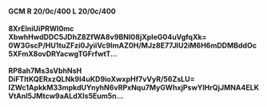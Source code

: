 #### GCM R 20/0c/400 L 20/0c/400
**8XrElniUiPRWI0mc**<br/>**XbwhHwdDDC5JDhZ8ZfWA8v9BNI08jXpleG04uVgfqXk=**<br/>**0W3GscP/HU1tuZFzi0JyiiVc9ImAZ0H/MJz8E77JlU2iM6H6mDDMBddOc5XFmX8ovDRYacwgTGFrfwtT...**<br/><br/>
**RP8ah7Ms3sVbhNsH**<br/>**DiFTItKQERxzQLNk9I4uKD9ioXwxpHf7vVyR/56ZsLU=**<br/>**IZWc1ApkkM33mpkdUYnyhN6vRPxNqu7MyGWhxjPswYlHrQjJMNA4ELKVtAnl5JMtcw9aALdXIs5Eum5n...**